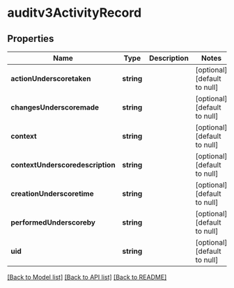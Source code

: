 # auditv3ActivityRecord

## Properties
Name | Type | Description | Notes
------------ | ------------- | ------------- | -------------
**actionUnderscoretaken** | **string** |  | [optional] [default to null]
**changesUnderscoremade** | **string** |  | [optional] [default to null]
**context** | **string** |  | [optional] [default to null]
**contextUnderscoredescription** | **string** |  | [optional] [default to null]
**creationUnderscoretime** | **string** |  | [optional] [default to null]
**performedUnderscoreby** | **string** |  | [optional] [default to null]
**uid** | **string** |  | [optional] [default to null]

[[Back to Model list]](../README.md#documentation-for-models) [[Back to API list]](../README.md#documentation-for-api-endpoints) [[Back to README]](../README.md)


